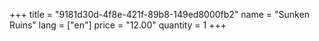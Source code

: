 +++
title = "9181d30d-4f8e-421f-89b8-149ed8000fb2"
name = "Sunken Ruins"
lang = ["en"]
price = "12.00"
quantity = 1
+++
